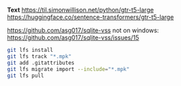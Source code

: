 **Text** 
https://til.simonwillison.net/python/gtr-t5-large
https://huggingface.co/sentence-transformers/gtr-t5-large

https://github.com/asg017/sqlite-vss
not on windows: https://github.com/asg017/sqlite-vss/issues/15
``` sh
git lfs install
git lfs track "*.mpk"
git add .gitattributes
git lfs migrate import --include="*.mpk"
git lfs pull
```
